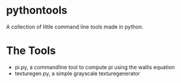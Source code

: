 # pythontools
A collection of little command line tools made in python.

# The Tools
- pi.py, a commandline tool to compute pi using the wallis equation
- texturegen.py, a simple grayscale texturegenerator

